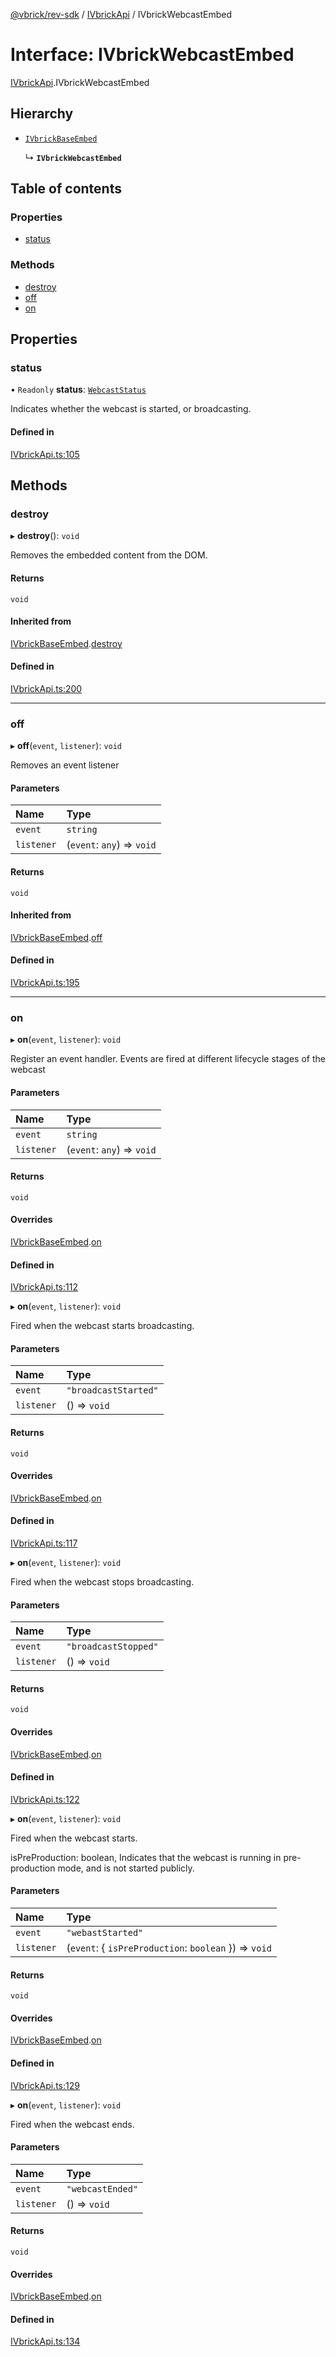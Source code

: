 [@vbrick/rev-sdk](../README.md) / [IVbrickApi](../modules/IVbrickApi.md) / IVbrickWebcastEmbed

# Interface: IVbrickWebcastEmbed

[IVbrickApi](../modules/IVbrickApi.md).IVbrickWebcastEmbed

## Hierarchy

- [`IVbrickBaseEmbed`](IVbrickApi.IVbrickBaseEmbed.md)

  ↳ **`IVbrickWebcastEmbed`**

## Table of contents

### Properties

- [status](IVbrickApi.IVbrickWebcastEmbed.md#status)

### Methods

- [destroy](IVbrickApi.IVbrickWebcastEmbed.md#destroy)
- [off](IVbrickApi.IVbrickWebcastEmbed.md#off)
- [on](IVbrickApi.IVbrickWebcastEmbed.md#on)

## Properties

### status

• `Readonly` **status**: [`WebcastStatus`](../enums/IVbrickApi.WebcastStatus.md)

Indicates whether the webcast is started, or broadcasting.

#### Defined in

[IVbrickApi.ts:105](https://github.com/vbrick/rev-sdk-js/blob/d1cd6e7/src/IVbrickApi.ts#L105)

## Methods

### destroy

▸ **destroy**(): `void`

Removes the embedded content from the DOM.

#### Returns

`void`

#### Inherited from

[IVbrickBaseEmbed](IVbrickApi.IVbrickBaseEmbed.md).[destroy](IVbrickApi.IVbrickBaseEmbed.md#destroy)

#### Defined in

[IVbrickApi.ts:200](https://github.com/vbrick/rev-sdk-js/blob/d1cd6e7/src/IVbrickApi.ts#L200)

___

### off

▸ **off**(`event`, `listener`): `void`

Removes an event listener

#### Parameters

| Name | Type |
| :------ | :------ |
| `event` | `string` |
| `listener` | (`event`: `any`) => `void` |

#### Returns

`void`

#### Inherited from

[IVbrickBaseEmbed](IVbrickApi.IVbrickBaseEmbed.md).[off](IVbrickApi.IVbrickBaseEmbed.md#off)

#### Defined in

[IVbrickApi.ts:195](https://github.com/vbrick/rev-sdk-js/blob/d1cd6e7/src/IVbrickApi.ts#L195)

___

### on

▸ **on**(`event`, `listener`): `void`

Register an event handler. Events are fired at different lifecycle stages of the webcast

#### Parameters

| Name | Type |
| :------ | :------ |
| `event` | `string` |
| `listener` | (`event`: `any`) => `void` |

#### Returns

`void`

#### Overrides

[IVbrickBaseEmbed](IVbrickApi.IVbrickBaseEmbed.md).[on](IVbrickApi.IVbrickBaseEmbed.md#on)

#### Defined in

[IVbrickApi.ts:112](https://github.com/vbrick/rev-sdk-js/blob/d1cd6e7/src/IVbrickApi.ts#L112)

▸ **on**(`event`, `listener`): `void`

Fired when the webcast starts broadcasting.

#### Parameters

| Name | Type |
| :------ | :------ |
| `event` | ``"broadcastStarted"`` |
| `listener` | () => `void` |

#### Returns

`void`

#### Overrides

[IVbrickBaseEmbed](IVbrickApi.IVbrickBaseEmbed.md).[on](IVbrickApi.IVbrickBaseEmbed.md#on)

#### Defined in

[IVbrickApi.ts:117](https://github.com/vbrick/rev-sdk-js/blob/d1cd6e7/src/IVbrickApi.ts#L117)

▸ **on**(`event`, `listener`): `void`

Fired when the webcast stops broadcasting.

#### Parameters

| Name | Type |
| :------ | :------ |
| `event` | ``"broadcastStopped"`` |
| `listener` | () => `void` |

#### Returns

`void`

#### Overrides

[IVbrickBaseEmbed](IVbrickApi.IVbrickBaseEmbed.md).[on](IVbrickApi.IVbrickBaseEmbed.md#on)

#### Defined in

[IVbrickApi.ts:122](https://github.com/vbrick/rev-sdk-js/blob/d1cd6e7/src/IVbrickApi.ts#L122)

▸ **on**(`event`, `listener`): `void`

Fired when the webcast starts.

isPreProduction: boolean, Indicates that the webcast is running in pre-production mode, and is not started publicly.

#### Parameters

| Name | Type |
| :------ | :------ |
| `event` | ``"webastStarted"`` |
| `listener` | (`event`: { `isPreProduction`: `boolean`  }) => `void` |

#### Returns

`void`

#### Overrides

[IVbrickBaseEmbed](IVbrickApi.IVbrickBaseEmbed.md).[on](IVbrickApi.IVbrickBaseEmbed.md#on)

#### Defined in

[IVbrickApi.ts:129](https://github.com/vbrick/rev-sdk-js/blob/d1cd6e7/src/IVbrickApi.ts#L129)

▸ **on**(`event`, `listener`): `void`

Fired when the webcast ends.

#### Parameters

| Name | Type |
| :------ | :------ |
| `event` | ``"webcastEnded"`` |
| `listener` | () => `void` |

#### Returns

`void`

#### Overrides

[IVbrickBaseEmbed](IVbrickApi.IVbrickBaseEmbed.md).[on](IVbrickApi.IVbrickBaseEmbed.md#on)

#### Defined in

[IVbrickApi.ts:134](https://github.com/vbrick/rev-sdk-js/blob/d1cd6e7/src/IVbrickApi.ts#L134)
